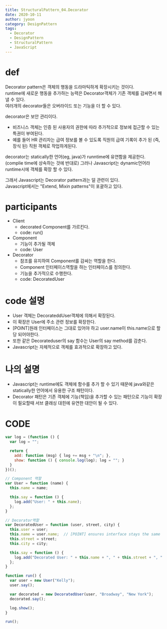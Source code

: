 ```yaml
---
title: StructuralPattern_04.Decorator
date: 2020-10-11
author: jyoon
category: DesignPattern
tags:
  - Decorator
  - DesignPattern
  - StructuralPattern
  - JavaScript
---
```


# def
Decorator pattern은 객체의 행동을 드라마틱하게 확장시키는 것이다.   
runtime에 새로운 행동을 추가하는 능력은 Decorator객체가 기존 객체를 감싸면서 해낼 수 있다.  
여러개의 decorator들은 오버라이드 또는 기능을 더 할 수 있다.  
  
decorator은 보안 관리이다.
- 비즈니스 객체는 인증 된 사용자의 권한에 따라 추가적으로 정보에 접근할 수 있는 특권이 부여된다.
- 예를 들어 HR 관리자는 급여 정보를 볼 수 있도록 직원의 급여 기록이 추가 된 (즉, 장식 된) 직원 객체로 작업하게된다.

decorator는 statically한 언어(eg, java)가 runntime에 유연함을 제공한다.  
(complie time에 상속하는 것에 반대로) 
그러나 Javascript는 dynamic언어라 runtime시에 객체를 확장 할 수 있다.   

그래서 Javascript는 Decorator pattern과는 덜 관련이 있다.  
Javascript에서는 "Extend, Mixin patterns"이 포괄하고 있다.  

# participants
  * Client
    - decorated Component를 가르킨다.
    - code: run()
  * Component
    - 기능이 추가될 객체
    - code: User
  * Decorator
    - 참조를 유지하여 Component를 감싸는 역할을 한다.
    - Component 인터페이스역할을 하는 인터페이스를 정의한다.
    - 기능을 추가적으로 수행한다.
    - code: DecoratedUser

# code 설명
  * User 객체는 DecorateddUser객체에 의해서 확장된다.
  * 이 확장은 User에 주소 관련 정보를 확장한다.
  * [POINT]원래 인터페이스는 그대로 있어야 하고 user.name이 this.name으로 할당 되어야한다.
  * 또한 같은 Decorateduser의 say 함수는 User의 say method를 감춘다.
  * Javascript는 자체적으로 객체를 효과적으로 확장하고 있다.
  
# 나의 설명
  * Javascript는 runtime에도 객체에 함수를 추가 할 수 있기 때문에 java와같은 statically한 언어에서 유용한 구조 패턴이다.
  * Decorator 패턴은 기존 객체에 기능(책임)을 추가할 수 있는 패턴으로 기능이 확장이 필요할때 서브 클래싱 대힌에 유연한 대안이 될 수 있다.

# CODE
```js
var log = (function () {
  var log = "";

  return {
    add: function (msg) { log += msg + "\n"; },
    show: function () { console.log(log); log = ""; }
  }
})();

// Component 역할
var User = function (name) {
  this.name = name;

  this.say = function () {
    log.add("User: " + this.name);
  };
}

// Decorator역할
var DecoratedUser = function (user, street, city) {
  this.user = user;
  this.name = user.name;  // [POINT] ensures interface stays the same
  this.street = street;
  this.city = city;

  this.say = function () {
    log.add("Decorated User: " + this.name + ", " + this.street + ", " + this.city);
  };
}

function run() {
  var user = new User("Kelly");
  user.say();

  var decorated = new DecoratedUser(user, "Broadway", "New York");
  decorated.say();

  log.show();
}

run();
```